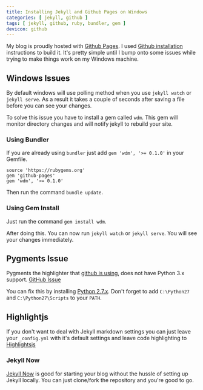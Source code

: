 ```yaml
---
title: Installing Jekyll and Github Pages on Windows
categories: [ jekyll, github ]
tags: [ jekyll, github, ruby, bundler, gem ]
devicon: github
---
```


My blog is proudly hosted with [Github Pages](https://pages.github.com/).
I used [Github installation](https://help.github.com/articles/using-jekyll-with-pages/) instructions to build it.
It's pretty simple until I bump onto some issues while trying to make things work on my Windows machine.

## Windows Issues
By default windows will use polling method when you use `jekyll watch` or `jekyll serve`.
As a result it takes a couple of seconds after saving a file before you can see your changes.

To solve this issue you have to install a gem called `wdm`.
This gem will monitor directory changes and will notify jekyll to rebuild your site.

### Using Bundler
If you are already using `bundler` just add `gem 'wdm', '>= 0.1.0'` in your Gemfile.

```
source 'https://rubygems.org'
gem 'github-pages'
gem 'wdm', '>= 0.1.0'
```

Then run the command `bundle update`.

### Using Gem Install
Just run the command `gem install wdm`.

After doing this. You can now run `jekyll watch` or `jekyll serve`. You will see your changes immediately.

## Pygments Issue
Pygments the highlighter that [github is using](https://help.github.com/articles/using-jekyll-with-pages/#defaults), does not have Python 3.x support.
[GitHub Issue](https://github.com/tmm1/pygments.rb/issues/45)

You can fix this by installing [Python 2.7.x](https://www.python.org/downloads/). Don't forget to add `C:\Python27` and `C:\Python27\Scripts` to your `PATH`.

## Highlightjs
If you don't want to deal with Jekyll markdown settings you can just leave your `_config.yml` with it's default settings and leave code highlighting to [Highlightsjs](https://highlightjs.org/)

### Jekyll Now
[Jekyll Now](https://github.com/barryclark/jekyll-now) is good for starting your blog without the hussle of setting up Jekyll locally.
You can just clone/fork the repository and you're good to go.
